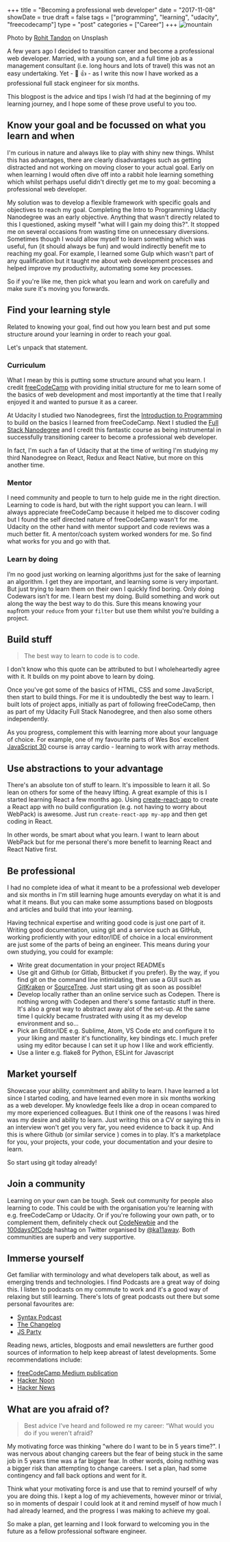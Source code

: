 +++
title = "Becoming a professional web developer"
date = "2017-11-08"
showDate = true
draft = false
tags = ["programming", "learning", "udacity", "freecodecamp"]
type = "post"
categories = ["Career"]
+++
![mountain](/images/mountain.jpg)

Photo by [Rohit Tandon](https://unsplash.com/@rohittandon) on Unsplash

A few years ago I decided to transition career and become a professional web developer. Married, with a young son, and a full time job as a management consultant (i.e. long hours and lots of travel) this was not an easy undertaking. Yet - 🎉 👍 - as I write this now I have worked as a professional full stack engineer for six months.

This blogpost is the advice and tips I wish I’d had at the beginning of my learning journey, and I hope some of these prove useful to you too.

## Know your goal and be focussed on what you learn and when

I'm curious in nature and always like to play with shiny new things. Whilst this has advantages, there are clearly disadvantages such as getting distracted and not working on moving closer to your actual goal. Early on when learning I would often dive off into a rabbit hole learning something which whilst perhaps useful didn't directly get me to my goal: becoming a professional web developer.

My solution was to develop a flexible framework with specific goals and objectives to reach my goal. Completing the Intro to Programming Udacity Nanodegree was an early objective. Anything that wasn't directly related to this I questioned, asking myself "what will I gain my doing this?". It stopped me on several occasions from wasting time on unnecessary diversions. Sometimes though I would allow myself to learn something which was useful, fun (it should always be fun) and would indirectly benefit me to reaching my goal. For example, I learned some Gulp which wasn't part of any qualification but it taught me about web development processes and helped improve my productivity, automating some key processes.

So if you're like me, then pick what you learn and work on carefully and make sure it's moving you forwards.

## Find your learning style

Related to knowing your goal, find out how you learn best and put some structure around your learning in order to reach your goal.

Let's unpack that statement.

### Curriculum

What I mean by this is putting some structure around what you learn. I credit [freeCodeCamp](https://www.freecodecamp.org/) with providing initial structure for me to learn some of the basics of web development and most importantly at the time that I really enjoyed it and wanted to pursue it as a career.

At Udacity I studied two Nanodegrees, first the [Introduction to Programming](https://www.udacity.com/course/intro-to-programming-nanodegree--nd000) to build on the basics I learned from freeCodeCamp. Next I studied the [Full Stack Nanodegree](https://www.udacity.com/course/full-stack-web-developer-nanodegree--nd004) and I credit this fantastic course as being instrumental in successfully transitioning career to become a professional web developer.

In fact, I'm such a fan of Udacity that at the time of writing I'm studying my third Nanodegree on React, Redux and React Native, but more on this another time.

### Mentor

I need community and people to turn to help guide me in the right direction. Learning to code is hard, but with the right support you can learn. I will always appreciate freeCodeCamp because it helped me to discover coding but I found the self directed nature of freeCodeCamp wasn't for me. Udacity on the other hand with mentor support and code reviews was a much better fit. A mentor/coach system worked wonders for me. So find what works for you and go with that.

### Learn by doing

I’m no good just working on learning algorithms just for the sake of learning an algorithm. I get they are important, and learning some is very important. But just trying to learn them on their own I quickly find boring. Only doing Codewars isn’t for me. I learn best my doing. Build something and work out along the way the best way to do this. Sure this means knowing your `map`from your `reduce` from your `filter` but use them whilst you're building a project.

## Build stuff

> The best way to learn to code is to code.

I don't know who this quote can be attributed to but I wholeheartedly agree with it. It builds on my point above to learn by doing.

Once you've got some of the basics of HTML, CSS and some JavaScript, then start to build things. For me it is undoubtedly the best way to learn. I built lots of project apps, initially as part of following freeCodeCamp, then as part of my Udacity Full Stack Nanodegree, and then also some others independently.

As you progress, complement this with learning more about your language of choice. For example, one of my favourite parts of Wes Bos' excellent [JavaScript 30](https://javascript30.com/) course is array cardio - learning to work with array methods.

## Use abstractions to your advantage

There's an absolute ton of stuff to learn. It's impossible to learn it all. So lean on others for some of the heavy lifting. A great example of this is I started learning React a few months ago. Using [create-react-app](https://github.com/facebookincubator/create-react-app) to create a React app with no build configuration (e.g. not having to worry about WebPack) is awesome. Just run `create-react-app my-app` and then get coding in React.

In other words, be smart about what you learn. I want to learn about WebPack but for me personal there's more benefit to learning React and React Native first.

## Be professional

I had no complete idea of what it meant to be a professional web developer and six months in I'm still learning huge amounts everyday on what it is and what it means. But you can make some assumptions based on blogposts and articles and build that into your learning.

Having technical expertise and writing good code is just one part of it. Writing good documentation, using git and a service such as GitHub, working proficiently with your editor/IDE of choice in a local environment are just some of the parts of being an engineer. This means during your own studying, you could for example:

* Write great documentation in your project READMEs
* Use git and Github (or Gitlab, Bitbucket if you prefer). By the way, if you find git on the command line intimidating, then use a GUI such as [GitKraken](https://www.gitkraken.com/) or [SourceTree](https://www.sourcetreeapp.com/). Just start using git as soon as possible!
* Develop locally rather than an online service such as Codepen. There is nothing wrong with Codepen and there's some fantastic stuff in there. It's also a great way to abstract away alot of the set-up. At the same time I quickly became frustrated with using it as my develop environment and so...
* Pick an Editor/IDE e.g. Sublime, Atom, VS Code etc and configure it to your liking and master it's functionality, key bindings etc. I much prefer using my editor because I can set it up how I like and work efficiently.
* Use a linter e.g. flake8 for Python, ESLint for Javascript

## Market yourself

Showcase your ability, commitment and ability to learn. I have learned a lot since I started coding, and have learned even more in six months working as a web developer. My knowledge feels like a drop in ocean compared to my more experienced colleagues. But I think one of the reasons I was hired was my desire and ability to learn. Just writing this on a CV or saying this in an interview won't get you very far, you need evidence to back it up. And this is where Github (or similar service ) comes in to play. It's a marketplace for you, your projects, your code, your documentation and your desire to learn.

So start using git today already!

## Join a community

Learning on your own can be tough. Seek out community for people also learning to code. This could be with the organisation you're learning with e.g. freeCodeCamp or Udacity. Or if you're following your own path, or to complement them, definitely check out [CodeNewbie](https://www.codenewbie.org/) and the [100daysOfCode](https://github.com/Kallaway/100-days-of-code) hashtag on Twitter organised by [@ka11away](https://twitter.com/ka11away). Both communities are superb and very supportive.

## Immerse yourself

Get familiar with terminology and what developers talk about, as well as emerging trends and technologies. I find Podcasts are a great way of doing this. I listen to podcasts on my commute to work and it's a good way of relaxing but still learning. There's lots of great podcasts out there but some personal favourites are:

* [Syntax Podcast](https://syntax.fm/)
* [The Changelog](https://changelog.com/podcast)
* [JS Party](https://changelog.com/jsparty)

Reading news, articles, blogposts and email newsletters are further good sources of information to help keep abreast of latest developments. Some recommendations include:

* [freeCodeCamp Medium publication](https://medium.freecodecamp.org/)
* [Hacker Noon](https://hackernoon.com/)
* [Hacker News](https://news.ycombinator.com/)

## What are you afraid of?

> Best advice I&#39;ve heard and followed re my career: “What would you do if you weren&#39;t afraid?

My motivating force was thinking "where do I want to be in 5 years time?". I was nervous about changing careers but the fear of being stuck in the same job in 5 years time was a far bigger fear. In other words, doing nothing was a bigger risk than attempting to change careers. I set a plan, had some contingency and fall back options and went for it.

Think what your motivating force is and use that to remind yourself of why you are doing this. I kept a log of my achievements, however minor or trivial, so in moments of despair I could look at it and remind myself of how much I had already learned, and the progress I was making to achieve my goal.

So make a plan, get learning and I look forward to welcoming you in the future as a fellow professional software engineer.
